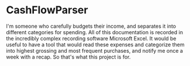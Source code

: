 # CashFlowParser

I'm someone who carefully budgets their income, and separates it into different categories for spending. All of this documentation is recorded in the incredibly complex recording software Microsoft Excel. It would be useful to have a tool that would read these expenses and categorize them into highest grossing and most frequent purchases, and notify me once a week with a recap. So that's what this project is for.
